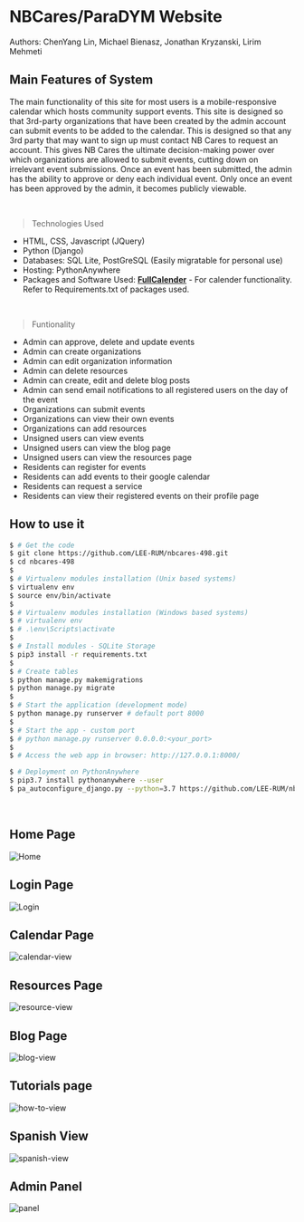 # NBCares/ParaDYM Website
Authors: ChenYang Lin, Michael Bienasz, Jonathan Kryzanski, Lirim Mehmeti
## Main Features of System
The main functionality of this site for most users is a mobile-responsive calendar which hosts community support events. This site is designed so that 3rd-party organizations that have been created by the admin account can submit events to be added to the calendar. This is designed so that any 3rd party that may want to sign up must contact NB Cares to request an account. This gives NB Cares the ultimate decision-making power over which organizations are allowed to submit events, cutting down on irrelevant event submissions. Once an event has been submitted, the admin has the ability to approve or deny each individual event. Only once an event has been approved by the admin, it becomes publicly viewable. 

<br />

> Technologies Used
- HTML, CSS, Javascript (JQuery)
- Python (Django)
- Databases: SQL Lite, PostGreSQL (Easily migratable for personal use)
- Hosting: PythonAnywhere
- Packages and Software Used: **[FullCalender](https://fullcalendar.io/)** - For calender functionality. Refer to Requirements.txt of packages used.

<br />

> Funtionality
- Admin can approve, delete and update events
- Admin can create organizations
- Admin can edit organization information
- Admin can delete resources
- Admin can create, edit and delete blog posts
- Admin can send email notifications to all registered users on the day of the event
- Organizations can submit events
- Organizations can view their own events
- Organizations can add resources
- Unsigned users can view events
- Unsigned users can view the blog page
- Unsigned users can view the resources page
- Residents can register for events
- Residents can add events to their google calendar
- Residents can request a service
- Residents can view their registered events on their profile page

## How to use it

```bash
$ # Get the code
$ git clone https://github.com/LEE-RUM/nbcares-498.git
$ cd nbcares-498
$
$ # Virtualenv modules installation (Unix based systems)
$ virtualenv env
$ source env/bin/activate
$
$ # Virtualenv modules installation (Windows based systems)
$ # virtualenv env
$ # .\env\Scripts\activate
$
$ # Install modules - SQLite Storage
$ pip3 install -r requirements.txt
$
$ # Create tables
$ python manage.py makemigrations
$ python manage.py migrate
$
$ # Start the application (development mode)
$ python manage.py runserver # default port 8000
$
$ # Start the app - custom port
$ # python manage.py runserver 0.0.0.0:<your_port>
$
$ # Access the web app in browser: http://127.0.0.1:8000/

$ # Deployment on PythonAnywhere
$ pip3.7 install pythonanywhere --user
$ pa_autoconfigure_django.py --python=3.7 https://github.com/LEE-RUM/nbcares-498 --branch=master --nuke
```

<br />

## Home Page

![Home](https://user-images.githubusercontent.com/79949410/167721144-d9301723-eb22-487e-8dad-f44deb6d1b7d.png)

## Login Page

![Login](https://user-images.githubusercontent.com/79949410/167720932-84ea8752-6564-4b96-b089-d21fb4cdf6cc.png)

## Calendar Page

![calendar-view](https://user-images.githubusercontent.com/79949410/168122388-5eacac26-195e-4182-9526-a9d0d9bf3eed.png)

## Resources Page

![resource-view](https://user-images.githubusercontent.com/79949410/168122856-aca4d229-9055-4182-9276-f3a0ace63c58.png)

## Blog Page

![blog-view](https://user-images.githubusercontent.com/79949410/168123585-4b73f3f5-aef0-48d7-99d0-130211732498.png)

## Tutorials page

![how-to-view](https://user-images.githubusercontent.com/79949410/168123914-223cc7a9-84f3-498a-b521-3992cc494734.png)

## Spanish View

![spanish-view](https://user-images.githubusercontent.com/79949410/168124074-f33abd26-2f74-4101-a0c7-9a4579c564d3.png)

## Admin Panel

![panel](https://user-images.githubusercontent.com/79949410/168128268-c0316067-76b9-4bb5-b6ee-64a6ced3dc6d.png)


